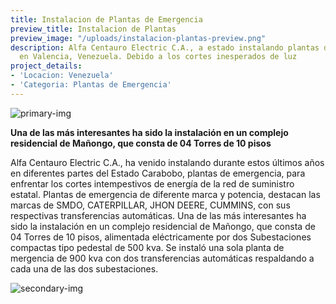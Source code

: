 ```yaml
---
title: Instalacion de Plantas de Emergencia
preview_title: Instalacion de Plantas
preview_image: "/uploads/instalacion-plantas-preview.png"
description: Alfa Centauro Electric C.A., a estado instalando plantas de emergencia
  en Valencia, Venezuela. Debido a los cortes inesperados de luz
project_details:
- 'Locacion: Venezuela'
- 'Categoria: Plantas de Emergencia'
---
```


![primary-img](/uploads/instalacion-plantas-1.png)

**Una de las más interesantes ha sido la instalación en un complejo residencial de Mañongo, que consta de 04 Torres de 10 pisos**

Alfa Centauro Electric C.A., ha venido instalando durante estos últimos años en diferentes partes del Estado Carabobo, plantas de emergencia, para enfrentar los cortes intempestivos de energía de la red de suministro estatal. Plantas de emergencia de diferente marca y potencia, destacan las marcas de SMDO, CATERPILLAR, JHON DEERE, CUMMINS, con sus respectivas transferencias automáticas. Una de las más interesantes ha sido la instalación en un complejo residencial de Mañongo, que consta de 04 Torres de 10 pisos, alimentada eléctricamente por dos Subestaciones compactas tipo pedestal de 500 kva. Se instaló una sola planta de mergencia de 900 kva con dos transferencias automáticas respaldando a cada una de las dos subestaciones.

![secondary-img](/uploads/instalacion-plantas-2.png)
